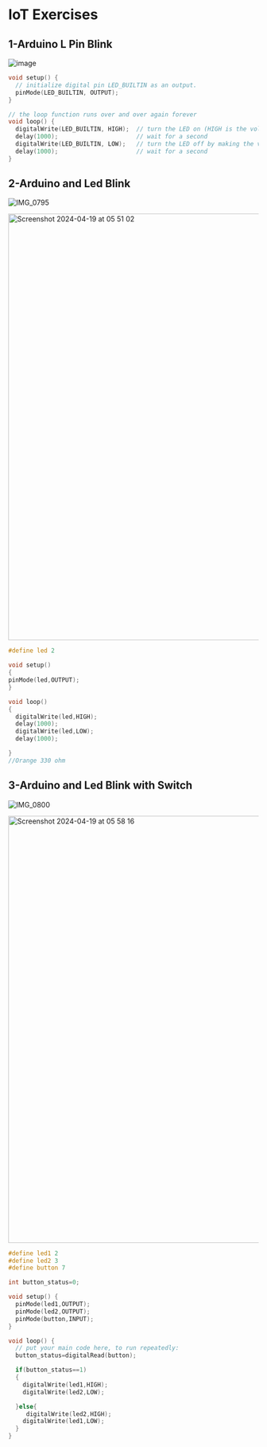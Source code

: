 # IoT Exercises

## 1-Arduino L Pin Blink

![image](https://github.com/busecoban/IoT_Exercises/assets/73944611/157345ac-3d61-4c26-9e71-35557c6f6508)
```cpp
void setup() {
  // initialize digital pin LED_BUILTIN as an output.
  pinMode(LED_BUILTIN, OUTPUT);
}

// the loop function runs over and over again forever
void loop() {
  digitalWrite(LED_BUILTIN, HIGH);  // turn the LED on (HIGH is the voltage level)
  delay(1000);                      // wait for a second
  digitalWrite(LED_BUILTIN, LOW);   // turn the LED off by making the voltage LOW
  delay(1000);                      // wait for a second
}
```

## 2-Arduino and Led Blink


![IMG_0795](https://github.com/busecoban/IoT_Exercises/assets/73944611/bb7d4aec-2fe5-45cb-bb73-2abb5b074e21)

<img width="857" alt="Screenshot 2024-04-19 at 05 51 02" src="https://github.com/busecoban/IoT_Exercises/assets/73944611/85a89372-fbbc-4f42-8ee4-4611b3771e61">


```cpp
#define led 2

void setup()
{
pinMode(led,OUTPUT);
}

void loop()
{
  digitalWrite(led,HIGH);
  delay(1000);
  digitalWrite(led,LOW);
  delay(1000);

}
//Orange 330 ohm
```

## 3-Arduino and Led Blink with Switch 

![IMG_0800](https://github.com/busecoban/IoT_Exercises/assets/73944611/624f0643-0c9c-4de0-a07f-37e1be9e69e0)

<img width="858" alt="Screenshot 2024-04-19 at 05 58 16" src="https://github.com/busecoban/IoT_Exercises/assets/73944611/60dd686b-30c8-441d-8aaa-4174089b54f3">


```cpp
#define led1 2
#define led2 3
#define button 7

int button_status=0;

void setup() {
  pinMode(led1,OUTPUT);
  pinMode(led2,OUTPUT);
  pinMode(button,INPUT);
}

void loop() {
  // put your main code here, to run repeatedly:
  button_status=digitalRead(button);

  if(button_status==1) 
  {
    digitalWrite(led1,HIGH);
    digitalWrite(led2,LOW);

  }else{
     digitalWrite(led2,HIGH);
    digitalWrite(led1,LOW);
  }
}
```
